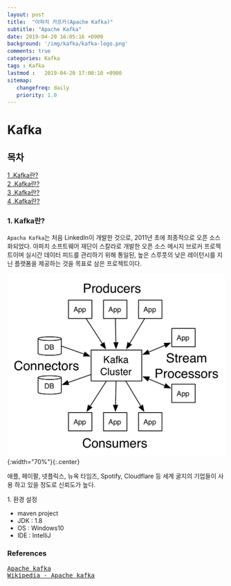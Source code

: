 ```yaml
---
layout: post
title:  "아파치 카프카(Apache Kafka)"
subtitle: "Apache Kafka"
date: 2019-04-20 16:05:16 +0900
background: '/img/kafka/kafka-logo.png'
comments: true
categories: Kafka
tags : Kafka
lastmod :   2019-04-20 17:00:10 +0900
sitemap:
   changefreq: daily
   priority: 1.0
---
```


# Kafka

## 목차
<a href="#no1">1 .Kafka란?</a><br>
<a href="#no2">2 .Kafka란?</a><br>
<a href="#no3">3 .Kafka란?</a><br>
<a href="#no4">4 .Kafka란?</a><br>

<h3 id="no1">1. Kafka란?</h3>

`Apacha Kafka`는 처음 LinkedIn이 개발한 것으로, 2011년 초에 최종적으로 오픈 소스화되었다. 아파치 소프트웨어 재단이 스칼라로 개발한 오픈 소스 메시지 브로커 프로젝트이며 실시간 데이터 피드를 관리하기 위해 통일된, 높은 스루풋의 낮은 레이턴시를 지닌 플랫폼을 제공하는 것을 목표로 삼은 프로젝트이다.

![kafka structure](/img/kafka/kafka-structure.png){:width="70%"}{:.center}

애플, 페이팔, 넷플릭스, 뉴옥 타임즈, Spotify, Cloudflare 등 세계 굴지의 기업들이 사용 하고 있을 정도로 신뢰도가 높다.



<div class="contentTitle">
1. 환경 설정
</div>

- maven project
- JDK : 1.8
- OS :  Windows10
- IDE : IntelliJ



### References
<pre>
<a target="_blank" href="https://kafka.apache.org/intro">Apache kafka</a>
<a target="_blank" href="https://ko.wikipedia.org/wiki/%EC%95%84%ED%8C%8C%EC%B9%98_%EC%B9%B4%ED%94%84%EC%B9%B4">Wikipedia - Apache kafka</a>
</pre>